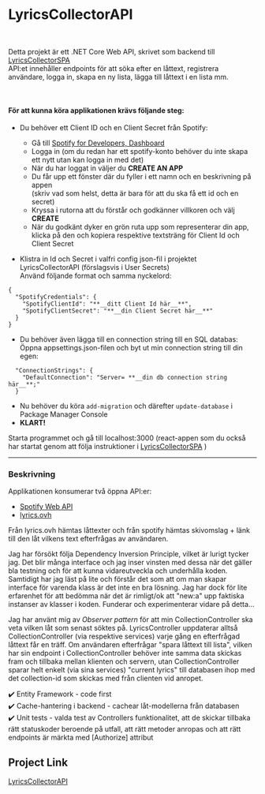 # LyricsCollectorAPI  

<br/>

Detta projekt är ett .NET Core Web API, skrivet som backend till [LyricsCollectorSPA](https://github.com/MariaNordin/NewLyricsCollectorSPA)  
API:et innehåller endpoints för att söka efter en låttext, registrera användare, logga in, skapa en ny lista, lägga till låttext i en lista mm.

<br/>

#### För att kunna köra applikationen krävs följande steg:
  
- Du behöver ett Client ID och en Client Secret från Spotify:  

  - Gå till [Spotify for Developers, Dashboard](https://developer.spotify.com/dashboard/)
  - Logga in (om du redan har ett spotify-konto behöver du inte skapa ett nytt utan kan logga in med det)
  - När du har loggat in väljer du **CREATE AN APP**
  - Du får upp ett fönster där du fyller i ett namn och en beskrivning på appen  
  (skriv vad som helst, detta är bara för att du ska få ett id och en secret)  
  - Kryssa i rutorna att du förstår och godkänner villkoren och välj **CREATE**  
  - När du godkänt dyker en grön ruta upp som representerar din app, klicka på den och kopiera respektive textsträng för Client Id och Client Secret 

- Klistra in Id och Secret i valfri config json-fil i projektet LyricsCollectorAPI (förslagsvis i User Secrets)  
Använd följande format och samma nyckelord:

```
{
  "SpotifyCredentials": {
    "SpotifyClientId": "**__ditt Client Id här__**",
    "SpotifyClientSecret": "**__din Client Secret här__**"
  }
}
```

- Du behöver även lägga till en connection string till en SQL databas:  
  Öppna appsettings.json-filen och byt ut min connection string till din egen:
  
```
  "ConnectionStrings": {
    "DefaultConnection": "Server= **__din db connection string här__**;"
  }
```
- Nu behöver du köra ```add-migration``` och därefter ```update-database``` i Package Manager Console
- **KLART!** 

Starta programmet och gå till localhost:3000 (react-appen som du också har startat genom att följa instruktioner i [LyricsCollectorSPA](https://github.com/MariaNordin/NewLyricsCollectorSPA) )
  
------------------------------------------------------------------------------------------------------------------------------------------------------
### Beskrivning

Applikationen konsumerar två öppna API:er:  

- [Spotify Web API](https://developer.spotify.com/documentation/web-api/)  
- [lyrics.ovh](https://lyricsovh.docs.apiary.io/#)

Från lyrics.ovh hämtas låttexter och från spotify hämtas skivomslag + länk till den låt vilkens text efterfrågas av användaren.

Jag har försökt följa Dependency Inversion Principle, vilket är lurigt tycker jag. Det blir många interface och jag inser vinsten med dessa när det gäller bla testning och för att kunna vidareutveckla och underhålla koden. Samtidigt har jag läst på lite och förstår det som att om man skapar interface för varenda klass är det inte en bra lösning. Jag har dock för lite erfarenhet för att bedömma när det är rimligt/ok att "new:a" upp faktiska instanser av klasser i koden. Funderar och experimenterar vidare på detta...

Jag har använt mig av *Observer pattern* för att min CollectionController ska veta vilken låt som senast söktes på. LyricsController uppdaterar alltså  CollectionController (via respektive services) varje gång en efterfrågad låttext får en träff. Om användaren efterfrågar "spara låttext till lista", vilken har sin endpoint i CollectionController behöver inte samma data skickas fram och tillbaka mellan klienten och servern, utan CollectionController sparar helt enkelt (via sina services) "current lyrics" till databasen ihop med det collection-id som skickas med från clienten vid anropet.

:heavy_check_mark: Entity Framework - code first  
:heavy_check_mark: Cache-hantering i backend - cachear låt-modellerna från databasen  
:heavy_check_mark: Unit tests - valda test av Controllers funktionalitet, att de skickar tillbaka rätt statuskoder beroende på utfall, att rätt metoder     anropas och att rätt endpoints är märkta med [Authorize] attribut

## Project Link
[LyricsCollectorAPI](https://github.com/MariaNordin/LyricsCollectorAPI)
